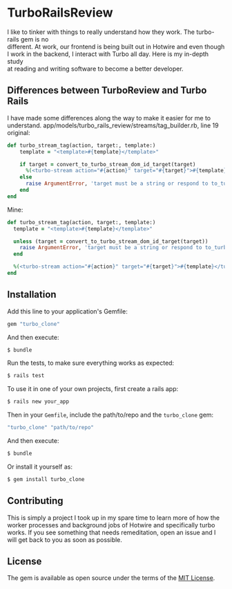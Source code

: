 # TurboRailsReview
I like to tinker with things to really understand how they work. The turbo-rails gem is no
<br/>
different. At work, our frontend is being built out in Hotwire and even though
<br/>
I work in the backend, I interact with Turbo all day. Here is my in-depth study
<br/>
at reading and writing software to become a better developer.

## Differences between TurboReview and Turbo Rails
I have made some differences along the way to make it easier for me to understand.
app/models/turbo_rails_review/streams/tag_builder.rb, line 19
original:
```ruby
def turbo_stream_tag(action, target:, template:)
    template = "<template>#{template}</template>"

    if target = convert_to_turbo_stream_dom_id_target(target)
      %(<turbo-stream action="#{action}" target="#{target}">#{template}</turbo-stream>)
    else
      raise ArgumentError, 'target must be a string or respond to to_turbo_stream_dom_id'
    end
end
```
Mine:
```ruby
def turbo_stream_tag(action, target:, template:)
  template = "<template>#{template}</template>"

  unless (target = convert_to_turbo_stream_dom_id_target(target))
    raise ArgumentError, 'target must be a string or respond to to_turbo_stream_dom_id'
  end

  %(<turbo-stream action="#{action}" target="#{target}">#{template}</turbo-stream>)
end
```

## Installation
Add this line to your application's Gemfile:

```ruby
gem "turbo_clone"
```

And then execute:
```bash
$ bundle
```

Run the tests, to make sure everything works as expected:
```bash
$ rails test
```

To use it in one of your own projects, first create a rails app:
```bash
$ rails new your_app
```

Then in your `Gemfile`, include the path/to/repo and the `turbo_clone` gem:
```ruby
"turbo_clone" "path/to/repo"
```

And then execute:
```bash
$ bundle
```

Or install it yourself as:
```bash
$ gem install turbo_clone
```

## Contributing
This is simply a project I took up in my spare time to learn more of how the worker processes and background jobs of Hotwire and specifically turbo works. 
If you see something that needs remeditation, open an issue and I will get back to you as soon as possible. 

## License
The gem is available as open source under the terms of the [MIT License](https://opensource.org/licenses/MIT).
